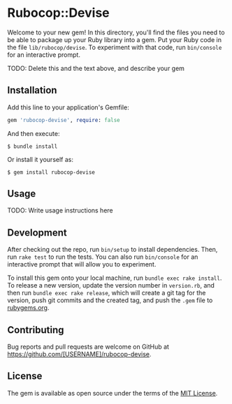 # Rubocop::Devise

Welcome to your new gem! In this directory, you'll find the files you need to be able to package up your Ruby library into a gem. Put your Ruby code in the file `lib/rubocop/devise`. To experiment with that code, run `bin/console` for an interactive prompt.

TODO: Delete this and the text above, and describe your gem

## Installation

Add this line to your application's Gemfile:

```ruby
gem 'rubocop-devise', require: false
```

And then execute:

    $ bundle install

Or install it yourself as:

    $ gem install rubocop-devise

## Usage

TODO: Write usage instructions here

## Development

After checking out the repo, run `bin/setup` to install dependencies. Then, run `rake test` to run the tests. You can also run `bin/console` for an interactive prompt that will allow you to experiment.

To install this gem onto your local machine, run `bundle exec rake install`. To release a new version, update the version number in `version.rb`, and then run `bundle exec rake release`, which will create a git tag for the version, push git commits and the created tag, and push the `.gem` file to [rubygems.org](https://rubygems.org).

## Contributing

Bug reports and pull requests are welcome on GitHub at https://github.com/[USERNAME]/rubocop-devise.

## License

The gem is available as open source under the terms of the [MIT License](https://opensource.org/licenses/MIT).
